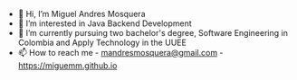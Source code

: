 - 👋 Hi, I’m Miguel Andres Mosquera
- 👀 I’m interested in Java Backend Development
- 🌱 I’m currently pursuing two bachelor's degree, Software Engineering in Colombia and Apply Technology in the UUEE
- 📫 How to reach me 
                      - mandresmosquera@gmail.com
                      - https://miguemm.github.io

<!---
miguemm/miguemm is a ✨ special ✨ repository because its `README.md` (this file) appears on your GitHub profile.
You can click the Preview link to take a look at your changes.
--->
